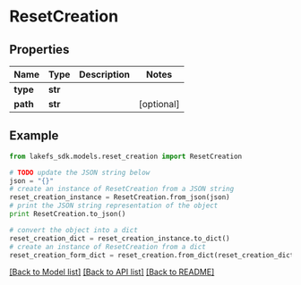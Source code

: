 # ResetCreation


## Properties
Name | Type | Description | Notes
------------ | ------------- | ------------- | -------------
**type** | **str** |  | 
**path** | **str** |  | [optional] 

## Example

```python
from lakefs_sdk.models.reset_creation import ResetCreation

# TODO update the JSON string below
json = "{}"
# create an instance of ResetCreation from a JSON string
reset_creation_instance = ResetCreation.from_json(json)
# print the JSON string representation of the object
print ResetCreation.to_json()

# convert the object into a dict
reset_creation_dict = reset_creation_instance.to_dict()
# create an instance of ResetCreation from a dict
reset_creation_form_dict = reset_creation.from_dict(reset_creation_dict)
```
[[Back to Model list]](../README.md#documentation-for-models) [[Back to API list]](../README.md#documentation-for-api-endpoints) [[Back to README]](../README.md)


